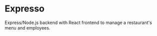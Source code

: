 # Expresso

Express/Node.js backend with React frontend to manage a restaurant's menu and employees.